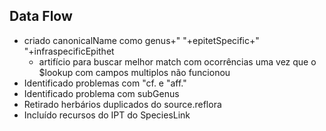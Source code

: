 ## Data Flow

* criado canonicalName como genus+" "+epitetSpecific+" "+infraspecificEpithet
  * artifício para buscar melhor match com ocorrências uma vez que o $lookup com campos multiplos não funcionou
* Identificado problemas com "cf. e "aff."
* Identificado problema com subGenus
* Retirado herbários duplicados do source.reflora
* Incluído recursos do IPT do SpeciesLink